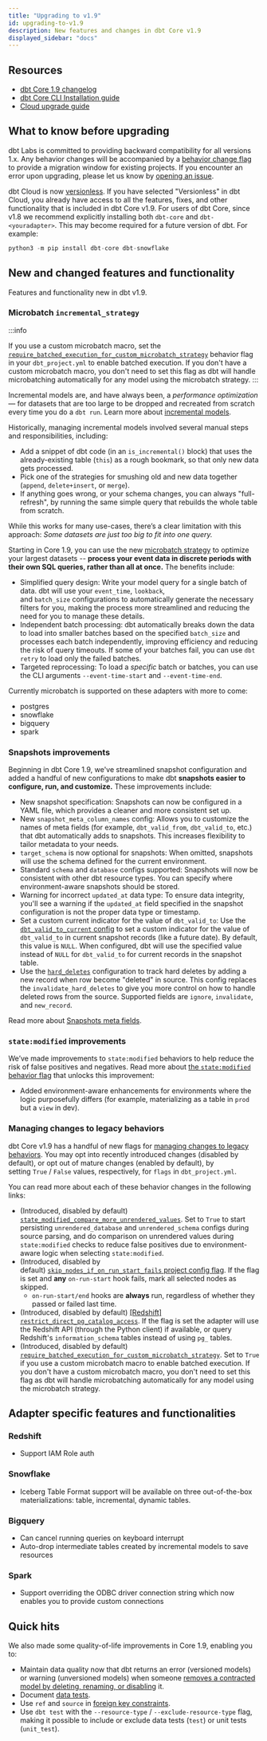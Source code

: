 ```yaml
---
title: "Upgrading to v1.9"
id: upgrading-to-v1.9
description: New features and changes in dbt Core v1.9
displayed_sidebar: "docs"
---
```

 
## Resources 

- [dbt Core 1.9 changelog](https://github.com/dbt-labs/dbt-core/blob/1.9.latest/CHANGELOG.md)
- [dbt Core CLI Installation guide](/docs/core/installation-overview)
- [Cloud upgrade guide](/docs/dbt-versions/upgrade-dbt-version-in-cloud#versionless)

## What to know before upgrading

dbt Labs is committed to providing backward compatibility for all versions 1.x. Any behavior changes will be accompanied by a [behavior change flag](/reference/global-configs/behavior-changes#behavior-change-flags) to provide a migration window for existing projects. If you encounter an error upon upgrading, please let us know by [opening an issue](https://github.com/dbt-labs/dbt-core/issues/new).

dbt Cloud is now [versionless](/docs/dbt-versions/versionless-cloud). If you have selected "Versionless" in dbt Cloud, you already have access to all the features, fixes, and other functionality that is included in dbt Core v1.9.
For users of dbt Core, since v1.8 we recommend explicitly installing both `dbt-core` and `dbt-<youradapter>`. This may become required for a future version of dbt. For example:

```sql
python3 -m pip install dbt-core dbt-snowflake
```

## New and changed features and functionality

Features and functionality new in dbt v1.9.

### Microbatch `incremental_strategy`

:::info 

If you use a custom microbatch macro, set the [`require_batched_execution_for_custom_microbatch_strategy`](/reference/global-configs/behavior-changes#custom-microbatch-strategy) behavior flag in your `dbt_project.yml` to enable batched execution. If you don't have a custom microbatch macro, you don't need to set this flag as dbt will handle microbatching automatically for any model using the microbatch strategy.
:::

Incremental models are, and have always been, a *performance optimization* — for datasets that are too large to be dropped and recreated from scratch every time you do a `dbt run`. Learn more about [incremental models](/docs/build/incremental-models-overview).

Historically, managing incremental models involved several manual steps and responsibilities, including:

- Add a snippet of dbt code (in an `is_incremental()` block) that uses the already-existing table (`this`) as a rough bookmark, so that only new data gets processed.
- Pick one of the strategies for smushing old and new data together (`append`, `delete+insert`, or `merge`).
- If anything goes wrong, or your schema changes, you can always "full-refresh", by running the same simple query that rebuilds the whole table from scratch.

While this works for many use-cases, there’s a clear limitation with this approach: *Some datasets are just too big to fit into one query.*

Starting in Core 1.9, you can use the new [microbatch strategy](/docs/build/incremental-microbatch#what-is-microbatch-in-dbt) to optimize your largest datasets  -- **process your event data in discrete periods with their own SQL queries, rather than all at once.** The benefits include:

- Simplified query design: Write your model query for a single batch of data. dbt will use your `event_time`, `lookback`, and `batch_size` configurations to automatically generate the necessary filters for you, making the process more streamlined and reducing the need for you to manage these details.
- Independent batch processing: dbt automatically breaks down the data to load into smaller batches based on the specified `batch_size` and processes each batch independently, improving efficiency and reducing the risk of query timeouts. If some of your batches fail, you can use `dbt retry` to load only the failed batches.
- Targeted reprocessing: To load a *specific* batch or batches, you can use the CLI arguments `--event-time-start` and `--event-time-end`.

Currently microbatch is supported on these adapters with more to come:
 * postgres
 * snowflake
 * bigquery
 * spark
  
### Snapshots improvements

Beginning in dbt Core 1.9, we've streamlined snapshot configuration and added a handful of new configurations to make dbt **snapshots easier to configure, run, and customize.** These improvements include:

- New snapshot specification: Snapshots can now be configured in a YAML file, which provides a cleaner and more consistent set up.
- New `snapshot_meta_column_names` config: Allows you to customize the names of meta fields (for example, `dbt_valid_from`, `dbt_valid_to`, etc.) that dbt automatically adds to snapshots. This increases flexibility to tailor metadata to your needs.
- `target_schema` is now optional for snapshots: When omitted, snapshots will use the schema defined for the current environment.
- Standard `schema` and `database` configs supported: Snapshots will now be consistent with other dbt resource types. You can specify where environment-aware snapshots should be stored.
- Warning for incorrect `updated_at` data type: To ensure data integrity, you'll see a warning if the `updated_at` field specified in the snapshot configuration is not the proper data type or timestamp.
- Set a custom current indicator for the value of `dbt_valid_to`: Use the [`dbt_valid_to_current` config](/reference/resource-configs/dbt_valid_to_current) to set a custom indicator for the value of `dbt_valid_to` in current snapshot records (like a future date). By default, this value is `NULL`. When configured, dbt will use the specified value instead of `NULL` for `dbt_valid_to` for current records in the snapshot table. 
- Use the [`hard_deletes`](/reference/resource-configs/hard-deletes) configuration to track hard deletes by adding a new record when row become "deleted" in source. This config replaces the `invalidate_hard_deletes` to give you more control on how to handle deleted rows from the source. Supported fields are `ignore`, `invalidate`, and `new_record`.

Read more about [Snapshots meta fields](/docs/build/snapshots#snapshot-meta-fields).

### `state:modified` improvements

We’ve made improvements to `state:modified` behaviors to help reduce the risk of false positives and negatives. Read more about [the `state:modified` behavior flag](#managing-changes-to-legacy-behaviors) that unlocks this improvement:

- Added environment-aware enhancements for environments where the logic purposefully differs (for example, materializing as a table in `prod` but a `view` in dev).

### Managing changes to legacy behaviors

dbt Core v1.9 has a handful of new flags for [managing changes to legacy behaviors](/reference/global-configs/behavior-changes). You may opt into recently introduced changes (disabled by default), or opt out of mature changes (enabled by default), by setting `True` / `False` values, respectively, for `flags` in `dbt_project.yml`.

You can read more about each of these behavior changes in the following links:

- (Introduced, disabled by default) [`state_modified_compare_more_unrendered_values`](/reference/global-configs/behavior-changes#behavior-change-flags). Set to `True` to start persisting `unrendered_database` and `unrendered_schema` configs during source parsing, and do comparison on unrendered values during `state:modified` checks to reduce false positives due to environment-aware logic when selecting `state:modified`.
- (Introduced, disabled by default) [`skip_nodes_if_on_run_start_fails` project config flag](/reference/global-configs/behavior-changes#behavior-change-flags). If the flag is set and **any** `on-run-start` hook fails, mark all selected nodes as skipped.
    - `on-run-start/end` hooks are **always** run, regardless of whether they passed or failed last time.
- (Introduced, disabled by default) [[Redshift] `restrict_direct_pg_catalog_access`](/reference/global-configs/behavior-changes#redshift-restrict_direct_pg_catalog_access). If the flag is set the adapter will use the Redshift API (through the Python client) if available, or query Redshift's `information_schema` tables instead of using `pg_` tables.
- (Introduced, disabled by default) [`require_batched_execution_for_custom_microbatch_strategy`](/reference/global-configs/behavior-changes#custom-microbatch-strategy). Set to `True` if you use a custom microbatch macro to enable batched execution. If you don't have a custom microbatch macro, you don't need to set this flag as dbt will handle microbatching automatically for any model using the microbatch strategy.

## Adapter specific features and functionalities

### Redshift

- Support IAM Role auth

### Snowflake

- Iceberg Table Format support will be available on three out-of-the-box materializations: table, incremental, dynamic tables. 

### Bigquery

- Can cancel running queries on keyboard interrupt
- Auto-drop intermediate tables created by incremental models to save resources

### Spark

- Support overriding the ODBC driver connection string which now enables you to provide custom connections

## Quick hits

We also made some quality-of-life improvements in Core 1.9, enabling you to:

- Maintain data quality now that dbt returns an error (versioned models) or warning (unversioned models) when someone [removes a contracted model by deleting, renaming, or disabling](/docs/collaborate/govern/model-contracts#how-are-breaking-changes-handled) it.
- Document [data tests](/reference/resource-properties/description).
- Use `ref` and `source` in [foreign key constraints](/reference/resource-properties/constraints).
- Use `dbt test` with the `--resource-type` / `--exclude-resource-type` flag, making it possible to include or exclude data tests (`test`) or unit tests (`unit_test`).
